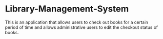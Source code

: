 # Library-Management-System

This is an application that allows users to check out books for a certain period of time and allows administrative users to edit the checkout status of books.
